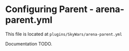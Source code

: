 Configuring Parent - arena-parent.yml
=====================================

This file is located at `plugins/SkyWars/arena-parent.yml`

Documentation TODO.
